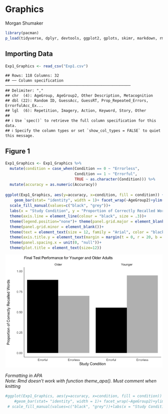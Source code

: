 Graphics
================
Morgan Shumaker

``` r
library(pacman) 
p_load(tidyverse, dplyr, devtools, ggplot2, gplots, skimr, markdown, rmarkdown, broom, ggridges, readxl, BSDA, scales, ggthemes, readr, plotrix)
```

## Importing Data

``` r
Exp1_Graphics <- read_csv("Exp1.csv")
```

    ## Rows: 118 Columns: 32
    ## ── Column specification ────────────────────────────────────────────────────────
    ## Delimiter: ","
    ## chr  (4): AgeGroup, AgeGroup2, Other Description, Metacognition
    ## dbl (22): Random ID, GuessAcc, GuessRT, Prop_Repeated_Errors, ErrorfulAcc_Ex...
    ## lgl  (6): Repetition, Imagery, Action, Keyword, Story, Other
    ## 
    ## ℹ Use `spec()` to retrieve the full column specification for this data.
    ## ℹ Specify the column types or set `show_col_types = FALSE` to quiet this message.

## Figure 1

``` r
Exp1_Graphics <- Exp1_Graphics %>% 
  mutate(condition = case_when(Condition == 0 ~ "Errorless",
                               Condition == 1 ~ "Errorful",
                               TRUE ~ as.character(Condition))) %>% 
  mutate(accuracy = as.numeric(Accuracy))
  
ggplot(Exp1_Graphics, aes(y=accuracy, x=condition, fill = condition)) + 
    geom_bar(stat= "identity", width = 1)+ facet_wrap(~AgeGroup2)+ylim(0,1)+ theme_minimal()+
  scale_fill_manual(values=c("black", "grey"))+ 
  labs(x = "Study Condition", y = "Proportion of Correctly Recalled Words", title = "Final Test Performance for Younger and Older Adults")+
  theme(axis.line = element_line(colour = "black", size = .3))+
  theme(legend.position="none")+ theme(panel.grid.major = element_blank())+
  theme(panel.grid.minor = element_blank())+
  theme(text = element_text(size = 12, family = "Arial", color = "black"))+
  theme(axis.title.y = element_text(margin = margin(t = 0, r = 20, b = 0, l = 0)))+
  theme(panel.spacing.x = unit(0, "null"))+
  theme(plot.title = element_text(size=12))
```

![](Graphics_files/figure-gfm/unnamed-chunk-3-1.png)<!-- -->

*Formatting in APA*  
*Note: Rmd doesn’t work with function theme_apa(). Must comment when
knitting*

``` r
#ggplot(Exp1_Graphics, aes(y=accuracy, x=condition, fill = condition)) + 
    #geom_bar(stat= "identity", width = 1)+ facet_wrap(~AgeGroup2)+ylim(0,1)+theme_apa(base_size = 12, base_family = "Arial")+
 # scale_fill_manual(values=c("black", "grey"))+labs(x = "Study Condition", y = "Proportion of Correctly Recalled Words", title = "Final Test Performance for Younger and Older Adults")+theme(legend.position="none")
```
